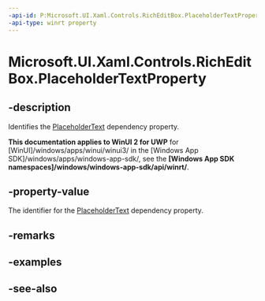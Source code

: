 ```yaml
---
-api-id: P:Microsoft.UI.Xaml.Controls.RichEditBox.PlaceholderTextProperty
-api-type: winrt property
---
```


<!-- Property syntax
public Windows.UI.Xaml.DependencyProperty PlaceholderTextProperty { get; }
-->

# Microsoft.UI.Xaml.Controls.RichEditBox.PlaceholderTextProperty

## -description
Identifies the [PlaceholderText](richeditbox_placeholdertext.md) dependency property.

**This documentation applies to WinUI 2 for UWP** for [WinUI]/windows/apps/winui/winui3/ in the [Windows App SDK]/windows/apps/windows-app-sdk/, see the **[Windows App SDK namespaces]/windows/windows-app-sdk/api/winrt/**.

## -property-value
The identifier for the [PlaceholderText](richeditbox_placeholdertext.md) dependency property.

## -remarks

## -examples

## -see-also
